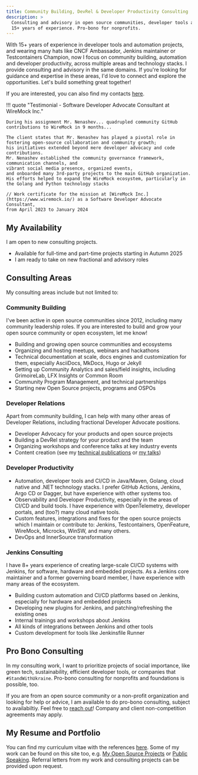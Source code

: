 ```yaml
---
title: Community Building, DevRel & Developer Productivity Consulting
description: >
  Consulting and advisory in open source communities, developer tools and automation, and DevRel.
  15+ years of experience. Pro-bono for nonprofits.
---
```


With 15+ years of experience in developer tools and automation projects, and wearing many hats like CNCF Ambassador, Jenkins maintainer or Testcontainers Champion, 
now I focus on community building, automation and developer productivity, across multiple areas and technology stacks.
I provide consulting and advisory in the same domains.
If you're looking for guidance and expertise in these areas, I'd love to connect and explore the opportunities. Let's build something great together!

If you are interested,
you can also find my contacts [here](../contacts.md).

!!! quote "Testimonial - Software Developer Advocate Consultant at WireMock Inc."

    During his assignment Mr. Nenashev... quadrupled community GitHub contributions to WireMock in 9 months...

    The client states that Mr. Nenashev has played a pivotal role in fostering open-source collaboration and community growth;
    his initiatives extended beyond mere developer advocacy and code contributions.
    Mr. Nenashev established the community governance framework, communication channels, and
    vibrant social media presence, organized events,
    and onboarded many 3rd-party projects to the main GitHub organization.
    His efforts helped to expand the WireMock ecosystem, particularly in the Golang and Python technology stacks

    // Work certificate for the mission at [WireMock Inc.](https://www.wiremock.io/) as a Software Developer Advocate Consultant,
    from April 2023 to January 2024

## My Availability

I am open to new consulting projects.

* Available for full-time and part-time projects starting in Autumn 2025
* I am ready to take on new fractional and advisory roles

## Consulting Areas

My consulting areas include but not limited to:

### Community Building

I've been active in open source communities since 2012,
including many community leadership roles.
If you are interested to build and grow your open source community or open ecosystem,
let me know!

- Building and growing open source communities and ecosystems
- Organizing and hosting meetups, webinars and hackathons
- Technical documentation at scale, docs engines and customization for them, especially AsciiDocs, MkDocs, Hugo or Jekyll
- Setting up Community Analytics and sales/field insights, including GrimoireLab, LFX Insights or Common Room
- Community Program Management, and technical partnerships
- Starting new Open Source projects, programs and OSPOs

### Developer Relations

Apart from community building, I can help with many other areas of Developer Relations,
including fractional Developer Advocate positions.

- Developer Advocacy for your products and open source projects
- Building a DevRel strategy for your product and the team
- Organizing workshops and conference talks at key industry events
- Content creation (see my [technical publications](../speaking/publications.md) or [my talks](../speaking/talks.md))

### Developer Productivity

- Automation, developer tools and CI/CD in Java/Maven, Golang, cloud native and .NET technology stacks.
  I prefer GitHub Actions, Jenkins, Argo CD or Dagger, but have experience with other systems too.
- Observability and Developer Productivity, especially in the areas of CI/CD and build tools.
  I have experience with OpenTelemetry, developer portals, and (too?) many cloud native tools.
- Custom features, integrations and fixes for the open source projects which I maintain or contribute to: Jenkins, Testcontainers, OpenFeature, WireMock, Microcks, WinSW, and many others.
- DevOps and InnerSource transformation

### Jenkins Consulting

I have 8+ years experience of creating large-scale CI/CD systems with Jenkins,
for software, hardware and embedded projects.
As a Jenkins core maintainer and a former governing board member,
I have experience with many areas of the ecosystem.

- Building custom automation and CI/CD platforms based on Jenkins,
  especially for hardware and embedded projects
- Developing new plugins for Jenkins, and patching/refreshing the existing ones
- Internal trainings and workshops about Jenkins
- All kinds of integrations between Jenkins and other tools
- Custom development for tools like Jenkinsfile Runner


## Pro Bono Consulting

In my consulting work, I want to prioritize projects of social importance, like green tech, sustainability, efficient developer tools, or companies that `#StandWithUkraine`. 
Pro-bono consulting for nonprofits and foundations is possible, too.

If you are from an open source community or a non-profit organization and looking for help or advice,
I am available to do pro-bono consulting, subject to availabiltiy.
Feel free to [reach out](../contacts.md)!
Company and client non-competition agreements may apply.

## My Resume and Portfolio

You can find my curriculum vitae with the references [here](../work/cv.md).
Some of my work can be found on this site too,
e.g. [My Open Source Projects](../open-source/projects/README.md) or [Public Speaking](../speaking/README.md).
Referral letters from my work and consulting projects can be provided upon request.
